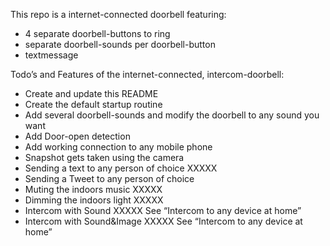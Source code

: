 This repo is a internet-connected doorbell featuring:
- 4 separate doorbell-buttons to ring
- separate doorbell-sounds per doorbell-button
- textmessage


Todo’s and Features of the internet-connected, intercom-doorbell:
-	Create and update this README
-	Create the default startup routine
-	Add several doorbell-sounds and modify the doorbell to any sound you want
-	Add Door-open detection
-	Add working connection to any mobile phone
-	Snapshot gets taken using the camera
-	Sending a text to any person of choice XXXXX
-	Sending a Tweet to any person of choice
-	Muting the indoors music XXXXX
-	Dimming the indoors light XXXXX 
-	Intercom with Sound XXXXX See “Intercom to any device at home”
-	Intercom with Sound&Image XXXXX See “Intercom to any device at home”

